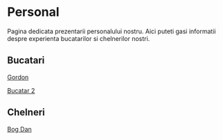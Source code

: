 # Personal

Pagina dedicata prezentarii personalului nostru. Aici puteti gasi
informatii despre experienta bucatarilor si chelnerilor nostri.

## Bucatari

[Gordon](./personal/bucatar_gordon.md)

[Bucatar 2](./personal/bucatar2.md)

## Chelneri

[Bog Dan](./personal/chelner_bog_dan.md)
